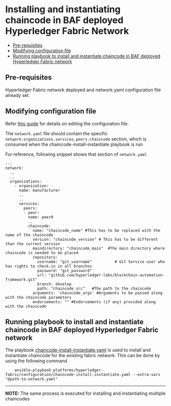 <a name = "install-instantiate-chaincode-fabric"></a>
# Installing and instantiating chaincode in BAF deployed Hyperledger Fabric Network

- [Pre-requisites](#pre_req)
- [Modifying configuration file](#create_config_file)
- [Running playbook to install and instantiate chaincode in BAF deployed Hyperledger Fabric network](#run_network)

<a name = "pre_req"></a>
## Pre-requisites
Hyperledger Fabric network deployed and network.yaml configuration file already set.

<a name = "create_config_file"></a>
## Modifying configuration file

Refer [this guide](./fabric_networkyaml.md) for details on editing the configuration file.

The `network.yaml` file should contain the specific `network.organizations.services.peers.chaincode` section, which is consumed when the chaincode-install-instantiate playbook is run

For reference, following snippet shows that section of `network.yaml`

```
---
network:
  ..
  ..
  organizations:
    - organization:
      name: manufacturer
      ..
      .. 
      services:
        peers:
        - peer:
          name: peer0          
          ..
          chaincode:
            name: "chaincode_name" #This has to be replaced with the name of the chaincode
            version: "chaincode_version" # This has to be different than the current version
            maindirectory: "chaincode_main"  #The main directory where chaincode is needed to be placed
            repository:
              username: "git_username"          # Git Service user who has rights to check-in in all branches
              password: "git_password"
              url: "github.com/hyperledger-labs/blockchain-automation-framework.git"
              branch: develop
              path: "chaincode_src"   #The path to the chaincode 
            arguments: 'chaincode_args' #Arguments to be passed along with the chaincode parameters
            endorsements: "" #Endorsements (if any) provided along with the chaincode
```

<a name = "run_network"></a>
## Running playbook to install and instantiate chaincode in BAF deployed Hyperledger Fabric network

The playbook [chaincode-install-instantiate.yaml](https://github.com/hyperledger-labs/blockchain-automation-framework/tree/master/platforms/hyperledger-fabric/configuration/chaincode-install-instantiate.yaml) is used to install and instantiate chaincode for the existing fabric network.
This can be done by using the following command

```
    ansible-playbook platforms/hyperledger-fabric/configuration/chaincode-install-instantiate.yaml --extra-vars "@path-to-network.yaml"
```

---
**NOTE:** The same process is executed for installing and instantiating multiple chaincodes